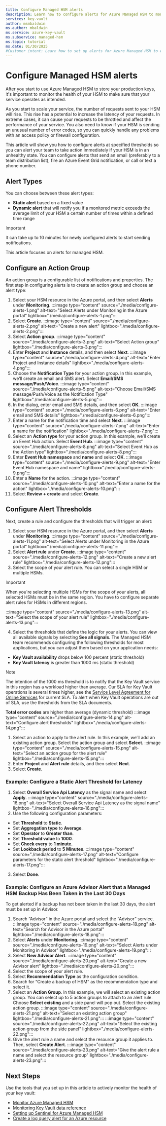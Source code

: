 ```yaml
---
title: Configure Managed HSM alerts
description: Learn how to configure alerts for Azure Managed HSM to monitor its health and performance.
services: key-vault
author: msmbaldwin
ms.author: mbaldwin
ms.service: azure-key-vault
ms.subservice: managed-hsm
ms.topic: tutorial
ms.date: 01/30/2025
#Customer intent: Learn how to set up alerts for Azure Managed HSM to ensure optimal performance and health monitoring.
---
```


# Configure Managed HSM alerts

After you start to use Azure Managed HSM to store your production keys, it's important to monitor the health of your HSM to make sure that your service operates as intended.

As you start to scale your service, the number of requests sent to your HSM will rise. This rise has a potential to increase the latency of your requests. In extreme cases, it can cause your requests to be throttled and affect the performance of your service. You also need to know if your HSM is sending an unusual number of error codes, so you can quickly handle any problems with an access policy or firewall configuration.

This article will show you how to configure alerts at specified thresholds so you can alert your team to take action immediately if your HSM is in an unhealthy state. You can configure alerts that send an email (preferably to a team distribution list), fire an Azure Event Grid notification, or call or text a phone number.

## Alert Types

You can choose between these alert types:

- **Static alert** based on a fixed value
- **Dynamic alert** that will notify you if a monitored metric exceeds the average limit of your HSM a certain number of times within a defined time range

> [!IMPORTANT]
> It can take up to 10 minutes for newly configured alerts to start sending notifications.

This article focuses on alerts for managed HSM.

## Configure an Action Group

An action group is a configurable list of notifications and properties. The first step in configuring alerts is to create an action group and choose an alert type:

1. Select your HSM resource in the Azure portal, and then select **Alerts** under **Monitoring**.
  :::image type="content" source="./media/configure-alerts-1.png" alt-text="Select Alerts under Monitoring in the Azure portal" lightbox="./media/configure-alerts-1.png":::
1. Select **Create**.
  :::image type="content" source="./media/configure-alerts-2.png" alt-text="Create a new alert" lightbox="./media/configure-alerts-2.png":::
2. Select **Action group**.
  :::image type="content" source="./media/configure-alerts-3.png" alt-text="Select Action group" lightbox="./media/configure-alerts-3.png":::
4. Enter **Project** and **Instance** details, and then select **Next**.
  :::image type="content" source="./media/configure-alerts-4.png" alt-text="Enter Project and Instance details" lightbox="./media/configure-alerts-4.png":::
1. Choose the **Notification Type** for your action group. In this example, we’ll create an email and SMS alert. Select **Email/SMS message/Push/Voice**.
   :::image type="content" source="./media/configure-alerts-5.png" alt-text="Choose Email/SMS message/Push/Voice as the Notification Type" lightbox="./media/configure-alerts-5.png":::
  1. In the dialog, enter email and SMS details, and then select **OK**.
    :::image type="content" source="./media/configure-alerts-6.png" alt-text="Enter email and SMS details" lightbox="./media/configure-alerts-6.png":::
  1. Enter a name for the notification time and select **Next**.
    :::image type="content" source="./media/configure-alerts-7.png" alt-text="Enter a name for the notification" lightbox="./media/configure-alerts-7.png":::
  1. Select an **Action type** for your action group. In this example, we’ll create an Event Hub action. Select **Event Hub**.
    :::image type="content" source="./media/configure-alerts-8.png" alt-text="Select Event Hub as the Action type" lightbox="./media/configure-alerts-8.png":::
  1.  Enter **Event Hub namespace** and **name** and select **OK**.
    :::image type="content" source="./media/configure-alerts-9.png" alt-text="Enter Event Hub namespace and name" lightbox="./media/configure-alerts-9.png":::
  1.  Enter a **Name** for the action.
    :::image type="content" source="./media/configure-alerts-10.png" alt-text="Enter a name for the action" lightbox="./media/configure-alerts-10.png":::
  1.  Select **Review + create** and select **Create**.

## Configure Alert Thresholds

Next, create a rule and configure the thresholds that will trigger an alert:

1. Select your HSM resource in the Azure portal, and then select **Alerts** under **Monitoring**.
  :::image type="content" source="./media/configure-alerts-11.png" alt-text="Select Alerts under Monitoring in the Azure portal" lightbox="./media/configure-alerts-11.png":::
2. Select **Alert rule** under **Create**.
  :::image type="content" source="./media/configure-alerts-12.png" alt-text="Create a new alert rule" lightbox="./media/configure-alerts-12.png":::
3. Select the scope of your alert rule. You can select a single HSM or multiple HSMs.

  > [!IMPORTANT]
  > When you're selecting multiple HSMs for the scope of your alerts, all selected HSMs must be in the same region. You have to configure separate alert rules for HSMs in different regions.

  :::image type="content" source="./media/configure-alerts-13.png" alt-text="Select the scope of your alert rule" lightbox="./media/configure-alerts-13.png":::

4. Select the thresholds that define the logic for your alerts. You can view all available signals by selecting **See all signals**. The Managed HSM team recommends configuring the following thresholds for most applications, but you can adjust them based on your application needs:
  - **Key Vault availability** drops below 100 percent (static threshold)
  - **Key Vault latency** is greater than 1000 ms (static threshold)

  > [!NOTE]
  > The intention of the 1000 ms threshold is to notify that the Key Vault service in this region has a workload higher than average. Our SLA for Key Vault operations is several times higher, see the [Service Level Agreement for Online Services](https://azure.microsoft.com/en-us/support/legal/sla/) for current SLA. To alert when Key Vault operations are out of SLA, use the thresholds from the SLA documents.

  **Total error codes** are higher than average (dynamic threshold)
  :::image type="content" source="./media/configure-alerts-14.png" alt-text="Configure alert thresholds" lightbox="./media/configure-alerts-14.png":::
1. Select an action to apply to the alert rule. In this example, we’ll add an existing action group. Select the action group and select **Select**.
  :::image type="content" source="./media/configure-alerts-15.png" alt-text="Select an action group for the alert rule" lightbox="./media/configure-alerts-15.png":::
2. Enter **Project** and **Alert rule** details, and then select **Next**.
3. Select **Create**.

### Example: Configure a Static Alert Threshold for Latency

1. Select **Overall Service Api Latency** as the signal name and select **Apply**.
  :::image type="content" source="./media/configure-alerts-16.png" alt-text="Select Overall Service Api Latency as the signal name" lightbox="./media/configure-alerts-16.png":::
2. Use the following configuration parameters:
  - Set **Threshold** to **Static**.
  - Set **Aggregation type** to **Average**.
  - Set **Operator** to **Greater than**.
  - Set **Threshold value** to **1000**.
  - Set **Check every** to **1 minute**.
  - Set **Lookback period** to **5 Minutes**.
  :::image type="content" source="./media/configure-alerts-17.png" alt-text="Configure parameters for the static alert threshold" lightbox="./media/configure-alerts-17.png":::
3. Select **Done**.

### Example: Configure an Azure Advisor Alert that a Managed HSM Backup Has Been Taken in the Last 30 Days

To get alerted if a backup has not been taken in the last 30 days, the alert must be set up in Advisor.

1. Search “Advisor” in the Azure portal and select the “Advisor” service.
  :::image type="content" source="./media/configure-alerts-18.png" alt-text="Search for Advisor in the Azure portal" lightbox="./media/configure-alerts-18.png":::
2. Select **Alerts** under **Monitoring**.
  :::image type="content" source="./media/configure-alerts-19.png" alt-text="Select Alerts under Monitoring in Advisor" lightbox="./media/configure-alerts-19.png":::
3. Select **New Advisor Alert**.
  :::image type="content" source="./media/configure-alerts-20.png" alt-text="Create a new Advisor alert" lightbox="./media/configure-alerts-20.png":::
4. Select the scope of your alert rule.
5. Select **Recommendation Type** as the configuration condition.
6. Search for “Create a backup of HSM” as the recommendation type and select it.
7. Select an **Action Group**. In this example, we will select an existing action group. You can select up to 5 action groups to attach to an alert rule. Choose **Select existing** and a side panel will pop out. Select the existing action group.
  :::image type="content" source="./media/configure-alerts-21.png" alt-text="Select an existing action group" lightbox="./media/configure-alerts-21.png":::
  :::image type="content" source="./media/configure-alerts-22.png" alt-text="Select the existing action group from the side panel" lightbox="./media/configure-alerts-22.png":::
8. Give the alert rule a name and select the resource group it applies to. Then, select **Create Alert**.
  :::image type="content" source="./media/configure-alerts-23.png" alt-text="Give the alert rule a name and select the resource group" lightbox="./media/configure-alerts-23.png":::

## Next Steps

Use the tools that you set up in this article to actively monitor the health of your key vault:

- [Monitor Azure Managed HSM](logging-azure-monitor.md)
- [Monitoring Key Vault data reference](../general/monitoring.md)
- [Setting up Sentinel for Azure Managed HSM](sentinel.md)
- [Create a log query alert for an Azure resource](/azure/azure-monitor/platform/alerts-log)
